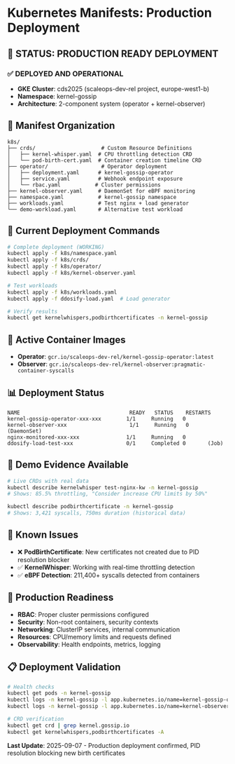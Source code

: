 # Kubernetes Manifests: Production Deployment

## 🎯 **STATUS: PRODUCTION READY DEPLOYMENT**

### ✅ **DEPLOYED AND OPERATIONAL**
- **GKE Cluster**: cds2025 (scaleops-dev-rel project, europe-west1-b)
- **Namespace**: kernel-gossip  
- **Architecture**: 2-component system (operator + kernel-observer)

## 📁 Manifest Organization
```
k8s/
├── crds/                     # Custom Resource Definitions
│   ├── kernel-whisper.yaml  # CPU throttling detection CRD
│   └── pod-birth-cert.yaml  # Container creation timeline CRD
├── operator/                 # Operator deployment
│   ├── deployment.yaml      # kernel-gossip-operator
│   ├── service.yaml         # Webhook endpoint exposure  
│   └── rbac.yaml           # Cluster permissions
├── kernel-observer.yaml     # DaemonSet for eBPF monitoring
├── namespace.yaml           # kernel-gossip namespace
├── workloads.yaml           # Test nginx + load generator
└── demo-workload.yaml       # Alternative test workload
```

## 🚀 **Current Deployment Commands**
```bash
# Complete deployment (WORKING)
kubectl apply -f k8s/namespace.yaml
kubectl apply -f k8s/crds/
kubectl apply -f k8s/operator/  
kubectl apply -f k8s/kernel-observer.yaml

# Test workloads
kubectl apply -f k8s/workloads.yaml
kubectl apply -f ddosify-load.yaml  # Load generator

# Verify results
kubectl get kernelwhispers,podbirthcertificates -n kernel-gossip
```

## 🔧 **Active Container Images**
- **Operator**: `gcr.io/scaleops-dev-rel/kernel-gossip-operator:latest`
- **Observer**: `gcr.io/scaleops-dev-rel/kernel-observer:pragmatic-container-syscalls`

## 📊 **Deployment Status**
```
NAME                                   READY   STATUS    RESTARTS
kernel-gossip-operator-xxx-xxx        1/1     Running   0       
kernel-observer-xxx                    1/1     Running   0       (DaemonSet)
nginx-monitored-xxx-xxx               1/1     Running   0
ddosify-load-test-xxx                 0/1     Completed 0       (Job)
```

## 🎪 **Demo Evidence Available**
```bash
# Live CRDs with real data
kubectl describe kernelwhisper test-nginx-kw -n kernel-gossip
# Shows: 85.5% throttling, "Consider increase CPU limits by 50%"

kubectl describe podbirthcertificate -n kernel-gossip  
# Shows: 3,421 syscalls, 750ms duration (historical data)
```

## 🚨 **Known Issues**
- ❌ **PodBirthCertificate**: New certificates not created due to PID resolution blocker
- ✅ **KernelWhisper**: Working with real-time throttling detection
- ✅ **eBPF Detection**: 211,400+ syscalls detected from containers

## 🎯 **Production Readiness**
- **RBAC**: Proper cluster permissions configured
- **Security**: Non-root containers, security contexts
- **Networking**: ClusterIP services, internal communication
- **Resources**: CPU/memory limits and requests defined
- **Observability**: Health endpoints, metrics, logging

## 📋 **Deployment Validation**
```bash
# Health checks
kubectl get pods -n kernel-gossip
kubectl logs -n kernel-gossip -l app.kubernetes.io/name=kernel-gossip-operator
kubectl logs -n kernel-gossip -l app.kubernetes.io/name=kernel-observer

# CRD verification  
kubectl get crd | grep kernel.gossip.io
kubectl get kernelwhispers,podbirthcertificates -A
```

**Last Update**: 2025-09-07 - Production deployment confirmed, PID resolution blocking new birth certificates